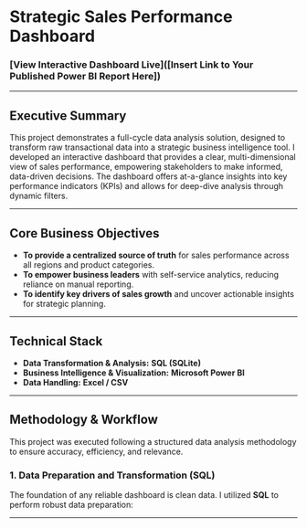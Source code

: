 # Strategic Sales Performance Dashboard

### [View Interactive Dashboard Live]([Insert Link to Your Published Power BI Report Here])

---

## Executive Summary

This project demonstrates a full-cycle data analysis solution, designed to transform raw transactional data into a strategic business intelligence tool. I developed an interactive dashboard that provides a clear, multi-dimensional view of sales performance, empowering stakeholders to make informed, data-driven decisions. The dashboard offers at-a-glance insights into key performance indicators (KPIs) and allows for deep-dive analysis through dynamic filters.

---

## Core Business Objectives

* **To provide a centralized source of truth** for sales performance across all regions and product categories.
* **To empower business leaders** with self-service analytics, reducing reliance on manual reporting.
* **To identify key drivers of sales growth** and uncover actionable insights for strategic planning.

---

## Technical Stack

* **Data Transformation & Analysis:** **SQL (SQLite)**
* **Business Intelligence & Visualization:** **Microsoft Power BI**
* **Data Handling:** **Excel / CSV**

---

## Methodology & Workflow

This project was executed following a structured data analysis methodology to ensure accuracy, efficiency, and relevance.

### 1. Data Preparation and Transformation (SQL)

The foundation of any reliable dashboard is clean data. I utilized **SQL** to perform robust data preparation:
* **
